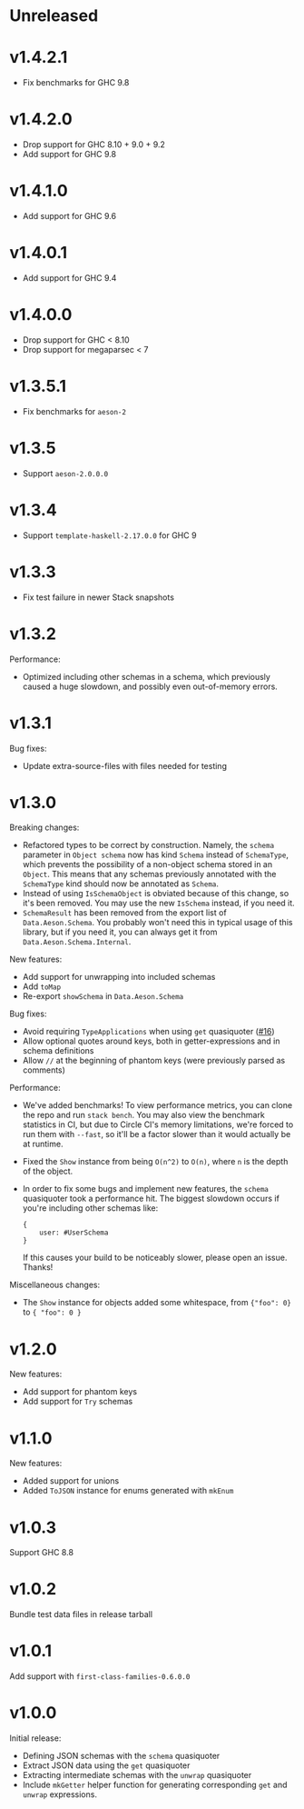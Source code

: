 # Unreleased

# v1.4.2.1

* Fix benchmarks for GHC 9.8

# v1.4.2.0

* Drop support for GHC 8.10 + 9.0 + 9.2
* Add support for GHC 9.8

# v1.4.1.0

* Add support for GHC 9.6

# v1.4.0.1

* Add support for GHC 9.4

# v1.4.0.0

* Drop support for GHC < 8.10
* Drop support for megaparsec < 7

# v1.3.5.1

* Fix benchmarks for `aeson-2`

# v1.3.5

* Support `aeson-2.0.0.0`

# v1.3.4

* Support `template-haskell-2.17.0.0` for GHC 9

# v1.3.3

* Fix test failure in newer Stack snapshots

# v1.3.2

Performance:

* Optimized including other schemas in a schema, which previously caused a huge slowdown, and possibly even out-of-memory errors.

# v1.3.1

Bug fixes:

* Update extra-source-files with files needed for testing

# v1.3.0

Breaking changes:

* Refactored types to be correct by construction. Namely, the `schema` parameter in `Object schema` now has kind `Schema` instead of `SchemaType`, which prevents the possibility of a non-object schema stored in an `Object`. This means that any schemas previously annotated with the `SchemaType` kind should now be annotated as `Schema`.
* Instead of using `IsSchemaObject` is obviated because of this change, so it's been removed. You may use the new `IsSchema` instead, if you need it.
* `SchemaResult` has been removed from the export list of `Data.Aeson.Schema`. You probably won't need this in typical usage of this library, but if you need it, you can always get it from `Data.Aeson.Schema.Internal`.

New features:

* Add support for unwrapping into included schemas
* Add `toMap`
* Re-export `showSchema` in `Data.Aeson.Schema`

Bug fixes:

* Avoid requiring `TypeApplications` when using `get` quasiquoter ([#16](https://github.com/brandonchinn178/aeson-schemas/issues/16))
* Allow optional quotes around keys, both in getter-expressions and in schema definitions
* Allow `//` at the beginning of phantom keys (were previously parsed as comments)

Performance:

* We've added benchmarks! To view performance metrics, you can clone the repo and run `stack bench`. You may also view the benchmark statistics in CI, but due to Circle CI's memory limitations, we're forced to run them with `--fast`, so it'll be a factor slower than it would actually be at runtime.
* Fixed the `Show` instance from being `O(n^2)` to `O(n)`, where `n` is the depth of the object.
* In order to fix some bugs and implement new features, the `schema` quasiquoter took a performance hit. The biggest slowdown occurs if you're including other schemas like:

    ```
    {
        user: #UserSchema
    }
    ```

    If this causes your build to be noticeably slower, please open an issue. Thanks!

Miscellaneous changes:

* The `Show` instance for objects added some whitespace, from `{"foo": 0}` to `{ "foo": 0 }`

# v1.2.0

New features:

* Add support for phantom keys
* Add support for `Try` schemas

# v1.1.0

New features:

* Added support for unions
* Added `ToJSON` instance for enums generated with `mkEnum`

# v1.0.3

Support GHC 8.8

# v1.0.2

Bundle test data files in release tarball

# v1.0.1

Add support with `first-class-families-0.6.0.0`

# v1.0.0

Initial release:

* Defining JSON schemas with the `schema` quasiquoter
* Extract JSON data using the `get` quasiquoter
* Extracting intermediate schemas with the `unwrap` quasiquoter
* Include `mkGetter` helper function for generating corresponding `get` and
  `unwrap` expressions.
